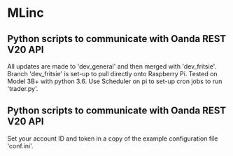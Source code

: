 # MLinc
## Python scripts to communicate with Oanda REST V20 API
All updates are made to 'dev_general' and then merged with 'dev_fritsie'.
Branch 'dev_fritsie' is set-up to pull directly onto Raspberry Pi.
Tested on Model 3B+ with python 3.6.
Use Scheduler on pi to set-up cron jobs to run 'trader.py'.
## Python scripts to communicate with Oanda REST V20 API
Set your account ID and token in a copy of the example configuration file 'conf.ini'.
